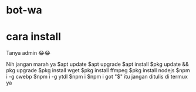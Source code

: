 # bot-wa
# cara install
Tanya admin 
😂😂









Nih jangan marah ya
$apt update
$apt upgrade
$apt install
$pkg update && pkg upgrade
$pkg install wget
$pkg install ffmpeg
$pkg install nodejs
$npm i -g cwebp
$npm i -g ytdl 
$npm i
$npm i got
"$" itu jangan ditulis di termux ya
